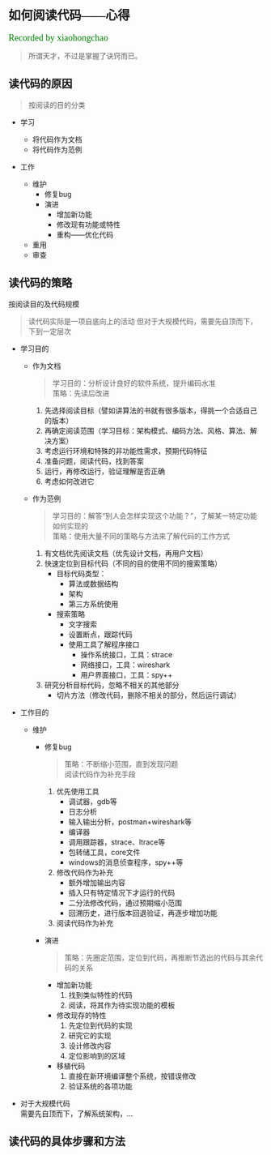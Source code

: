 # <font face="微软雅黑" size="5">如何阅读代码——心得</font>  
<font face="微软雅黑" color="green" size="4">Recorded by xiaohongchao</font>

>所谓天才，不过是掌握了诀窍而已。
  
## 读代码的原因
>按阅读的目的分类
 
* 学习  
  + 将代码作为文档
  + 将代码作为范例

* 工作
  + 维护
  	 - 修复bug
  	 - 演进
	  	 - 增加新功能
	  	 - 修改现有功能或特性
	  	 - 重构——优化代码
  + 重用
  + 审查 


## 读代码的策略  

按阅读目的及代码规模

>读代码实际是一项自底向上的活动
>但对于大规模代码，需要先自顶而下，下到一定层次

* 学习目的
  + 作为文档  
	>学习目的：分析设计良好的软件系统，提升编码水准  
	策略：先读后改进  
     1. 先选择阅读目标（譬如讲算法的书就有很多版本，得挑一个合适自己的版本）
     2. 再确定阅读范围（学习目标：架构模式、编码方法、风格、算法、解决方案）
     3. 考虑运行环境和特殊的非功能性需求，预期代码特征
     4. 准备问题，阅读代码，找到答案
     5. 运行，再修改运行，验证理解是否正确
     6. 考虑如何改进它

  + 作为范例  
	>学习目的：解答“别人会怎样实现这个功能？”，了解某一特定功能如何实现的    
	策略：使用大量不同的策略与方法来了解代码的工作方式  
     1. 有文档优先阅读文档（优先设计文档，再用户文档）
     2. 快速定位到目标代码（不同的目的使用不同的搜索策略）
	     - 目标代码类型：
		     - 算法或数据结构
		     - 架构
		     - 第三方系统使用
	     - 搜索策略
		     - 文字搜索
		     - 设置断点，跟踪代码
		     - 使用工具了解程序接口
			     - 操作系统接口，工具：strace
			     - 网络接口，工具：wireshark
			     - 用户界面接口，工具：spy++
     3. 研究分析目标代码，忽略不相关的其他部分
	     - 切片方法（修改代码，删除不相关的部分，然后运行调试）

* 工作目的
  + 维护
	  + 修复bug  
		>策略：不断缩小范围，直到发现问题  
		>阅读代码作为补充手段  
	     1. 优先使用工具
		     - 调试器，gdb等
		     - 日志分析
		     - 输入输出分析，postman+wireshark等
		     - 编译器
		     - 调用跟踪器，strace、ltrace等
		     - 包转储工具，core文件
		     - windows的消息侦查程序，spy++等
	     2. 修改代码作为补充
		     - 额外增加输出内容
		     - 插入只有特定情况下才运行的代码
		     - 二分法修改代码，通过预期缩小范围
		     - 回溯历史，进行版本回退验证，再逐步增加功能
		 3. 阅读代码作为补充
  	
	  + 演进
		>策略：先圈定范围，定位到代码，再推断节选出的代码与其余代码的关系
	     - 增加新功能
		     1. 找到类似特性的代码
		     2. 阅读，将其作为待实现功能的模板
	     - 修改现存的特性
		     1. 先定位到代码的实现
		     2. 研究它的实现
		     3. 设计修改内容
		     4. 定位影响到的区域
	     - 移植代码
		     1. 直接在新环境编译整个系统，按错误修改
		     2. 验证系统的各项功能



* 对于大规模代码  
需要先自顶而下，了解系统架构，...

## 读代码的具体步骤和方法  
